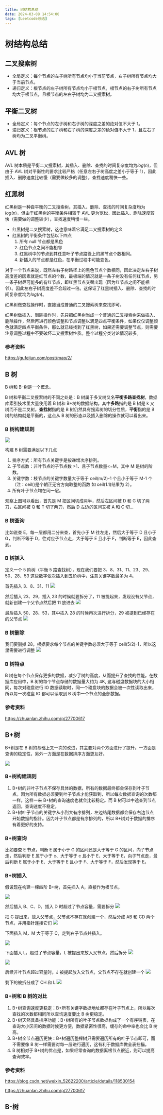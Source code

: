 ```yaml
---
title: 树结构总结
date: 2024-03-08 14:54:00
tags: [Leetcode总结]
---
```


# 树结构总结

## 二叉搜索树

- 全局定义：每个节点的左子树所有节点均小于当前节点，右子树所有节点均大于当前节点。
- 递归定义：根节点的左子树所有节点均小于根节点，根节点的右子树所有节点均大于根节点，且根节点的左右子树均为二叉搜索树。

## 平衡二叉树

- 全局定义：每个节点的左子树和右子树的深度之差的绝对值不大于 1。
- 递归定义：根节点的左子树和右子树的深度之差的绝对值不大于 1，且左右子树均为二叉平衡树。

## AVL 树

AVL 树本质是平衡二叉搜索树，其插入、删除、查找的时间复杂度均为$log(n)$，但由于 AVL 树对平衡性的要求比较严格（任意左右子树高度之差小于等于 1），因此插入、删除速度比较慢（需要做较多的调整），查找速度稍快一些。

## 红黑树

红黑树是一种自平衡的二叉搜索树，其插入、删除、查找的时间复杂度均为$log(n)$，但由于红黑树的平衡条件相较于 AVL 更为宽松，因此插入、删除速度较快（需要做的调整较少），查找速度稍慢一些。

- 红黑树是二叉搜索树，这也意味着它满足二叉搜索树的定义
- 红黑树的平衡条件包括以下四点
  1. 所有 null 节点都是黑色
  2. 红色节点之间不能相邻
  3. 红黑树中的节点到其任意叶子节点路径上的黑节点个数相同。
  4. 新插入的节点都是红色，在平衡过程中可能变色。

对于一个节点来说，既然左右子树路径上的黑色节点个数相同，因此决定左右子树高度差的因素就是红节点的个数，最极端的情况就是一条子树没有任何红节点，另一条子树尽可能多的有红节点，即红黑节点交替出现（因为红节点之间不能相邻）。因此左右子树高度差不会超过一倍。这保证了红黑树插入、删除、查找的时间复杂度均为$log(n)$。

红黑树做查找操作时，直接当成普通的二叉搜索树来查找即可。

红黑树做插入、删除操作时，先只把红黑树当成一个普通的二叉搜索树来做插入、删除操作，然后再进行颜色调整和节点调整以满足四点平衡条件，如果仅仅调整颜色就满足四点平衡条件，那么就已经找到了红黑树，如果还需要调整节点，则需要注意调整过程中不要破坏二叉搜索树性质。整个过程分类讨论情况较多。

### 参考资料

https://gufeijun.com/post/map/2/

## B 树

B 树和 B-树是一个概念。

B 树和平衡二叉搜索树的不同之处是：B 树属于多叉树又名**平衡多路查找树**，数据库索引技术里大量使用着 B 树和 B+树的数据结构。其中**多路**指的是 B 树是 k 叉树而不是二叉树，**查找树**指的是 B 树仍然具有搜索树的切分性质，**平衡**指的是 B 树的结构就是平衡的，这点从 B 树的形态以及插入删除的操作就可以看出来。

### B 树构建规则

![](https://raw.githubusercontent.com/howard1209a/image-resource/main/note/20240308190735.png)

构建 B 树需要满足以下几点

1. 排序方式：所有节点关键字是按递增次序排列。
2. 子节点数：非叶节点的子节点数 >1、且子节点数量<=M，其中 M 是树的阶数。
3. 关键字数：枝节点的关键字数量大于等于 ceil(m/2)-1 个且小于等于 M-1 个（注：ceil()是个朝正无穷方向取整的函数 如 ceil(1.1)结果为 2）。
4. 所有叶子节点均在同一层。

观察上图可以看出，首先是 M 把区间切成两半，然后左区间被 D 和 G 切了两刀，右区间被 Q 和 T 切了两刀，然后 D 左边的区间又被 A 和 C 切...

### B 树查询

比如说查 E，每一层都用二分来查，首先小于 M 往左走，然后大于等于 D 且小于 G，判断不等于 D，往对应子节点走，大于等于 E 且小于 F，判断等于 E，因此查到。

### B 树插入

定义一个 5 阶树（平衡 5 路查找树），现在我们要把 3、8、31、11、23、29、50、28、53 这些数字依次插入到五阶树中，注意关键字数最多为 4。

首先插入 3、8、31、11
![](https://raw.githubusercontent.com/howard1209a/image-resource/main/note/20240308192708.png)

然后插入 23、29，插入 23 的时候就要拆分了，11 被提起来，发现没有父节点，就新创建一个父节点然后把 11 放进去
![](https://raw.githubusercontent.com/howard1209a/image-resource/main/note/20240308192952.png)

最后插入 50、28、53，其中插入 28 的时候再次进行拆分，29 被提到已经存在的父节点
![](https://raw.githubusercontent.com/howard1209a/image-resource/main/note/20240308193216.png)

### B 树删除

我们要删掉 28，根据要求每个节点的关键字数必须大于等于 ceil(5/2)-1，所以这里需要进行调整
![](https://raw.githubusercontent.com/howard1209a/image-resource/main/note/20240308193449.png)

### B 树特点

B 树在每个节点保存更多的数据，减少了树的高度，从而提升了查找的性能。在数据库应用中，B 树的每个节点存储的数据量大约为 4K, 这与磁盘数据块的大小相同，每次对磁盘进行 IO 数据读取时，同一个磁盘块的数据会被一次性读取出来，所以每一次磁盘 IO 都可以读取到 B 树中一个节点的全部数据。

### 参考资料

https://zhuanlan.zhihu.com/p/27700617

## B+树

B+树是在 B 树的基础上又一次的改进，其主要对两个方面进行了提升，一方面是查询的稳定性，另外一方面是在数据排序方面更友好。

![](https://raw.githubusercontent.com/howard1209a/image-resource/main/note/20240308195837.png)

### B+树构建规则

1. B+树的非叶子节点不保存具体的数据，所有的数据最终都会保存到叶子节点。因为所有数据必须要到叶子节点才能获取到，所以每次数据查询的次数都一样，这样一来 B+树的查询速度也就会比较稳定。而 B 树可以中途查到节点返回，查询速度不稳定。
2. B+树叶子节点的关键字从小到大有序排列，左边结尾数据都会保存右边节点开始数据的指针。因为叶子节点都是有序排列的，所以 B+树对于数据的排序有着更好的支持。

### B+树查询

比如要查 E 节点，判断 E 属于小于 G 的区间还是大于等于 G 的区间，向子节点走，然后判断 E 属于小于 c、大于等于 c 且小于 E、大于等于 E，向子节点走，最后判断 E 属于小于 E、大于等于 E 且小于 F、大于等于 F，然后发现等于 E。

### B+树插入

假设现在构建一棵四阶 B+树，首先插入 A，直接作为根节点。

![](https://raw.githubusercontent.com/howard1209a/image-resource/main/note/20240308200846.png)

然后插入 B、C、D，插入 D 时超过了节点容量，需要拆分
![](https://raw.githubusercontent.com/howard1209a/image-resource/main/note/20240308200908.png)

把 C 提出来，放入父节点，父节点不存在就创建一个，然后分成 AB 和 CD 两个节点，并用指针连接它们
![](https://raw.githubusercontent.com/howard1209a/image-resource/main/note/20240308201050.png)

下面插入 M，M 大于等于 C，走到右子节点并插入。

![](https://raw.githubusercontent.com/howard1209a/image-resource/main/note/20240308201355.png)

下面插入 L，超过了节点容量，L 被提出来放入父节点，然后拆分
![](https://raw.githubusercontent.com/howard1209a/image-resource/main/note/20240308201532.png)

![](https://raw.githubusercontent.com/howard1209a/image-resource/main/note/20240308201656.png)

后续非叶节点超过容量时，J 被提起放入父节点，父节点不存在就创建一个
![](https://raw.githubusercontent.com/howard1209a/image-resource/main/note/20240308201935.png)

剩下的被拆分成了 CH 和 L
![](https://raw.githubusercontent.com/howard1209a/image-resource/main/note/20240308202122.png)

### B+树和 B 树的对比

1. B+树查询速度更稳定：B+所有关键字数据地址都存在叶子节点上，所以每次查找的次数都相同所以查询速度要比 B 树更稳定。
2. B+树天然具备排序功能：B+树所有的叶子节点数据构成了一个有序链表，在查询大小区间的数据时候更方便，数据紧密性很高，缓存的命中率也会比 B 树高。
3. B+树全节点遍历更快：B+树遍历整棵树只需要遍历所有的叶子节点即可，而不需要像 B 树一样需要对每一层进行遍历，这有利于数据库做全表扫描。
4. B 树相对于 B+树的优点是，如果经常查询的数据离根节点很近，则可以提高查询效率。

### 参考资料

https://blog.csdn.net/weixin_52622200/article/details/118530154

https://zhuanlan.zhihu.com/p/27700617

## B-树
